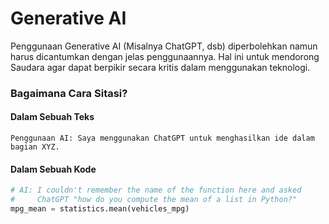 # Generative AI

Penggunaan Generative AI (Misalnya ChatGPT, dsb) diperbolehkan namun harus dicantumkan dengan jelas penggunaannya. Hal ini untuk mendorong Saudara agar dapat berpikir secara kritis dalam menggunakan teknologi.

### Bagaimana Cara Sitasi?

#### Dalam Sebuah Teks
```
Penggunaan AI: Saya menggunakan ChatGPT untuk menghasilkan ide dalam bagian XYZ.
```

#### Dalam Sebuah Kode  
```python
# AI: I couldn't remember the name of the function here and asked
#     ChatGPT "how do you compute the mean of a list in Python?"
mpg_mean = statistics.mean(vehicles_mpg)
```
